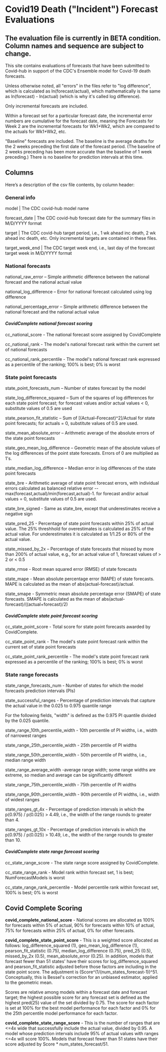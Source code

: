 # Covid19 Death ("Incident") Forecast Evaluations

## The evaluation file is currently in BETA condition. Column names and sequence are subject to change. 

This site contains evaluations of forecasts that have been submitted to Covid-hub in support of the CDC's Ensemble model for Covid-19 death forecasts.

Unless otherwise noted, all "errors" in the files refer to "log difference", which is calculated as ln(forecast/actual), which mathematically is the same as ln(forecast) - ln(actual) (which is why it's called log difference). 

Only incremental forecasts are included. 

Within a forecast set for a particular forecast date, the incremental error numbers are  cumulative for the forecast date, meaning the Forecasts for Week 2 are the incremental forecasts for Wk1+Wk2, which are compared to the actuals for Wk1+Wk2, etc.

"Baseline" forecasts are included. The baseline is the average deaths for the 2 weeks preceding the first date of the forecast period. (The baseline of 2 weeks preceding has been more accurate than the baseline of 1 week preceding.) There is no baseline for prediction intervals at this time. 

## Columns

Here’s a description of the csv file contents, by column header:
 
### General info

model | The CDC covid-hub model name
 
forecast_date | The CDC covid-hub forecast date for the summary files in M/D/YYYY format
 
target | The CDC covid-hub target period, i.e., 1 wk ahead inc death, 2 wk ahead inc death, etc. Only incremental targets are contained in these files. 

target_week_end  | The CDC target week end, i.e., last day of the forecast target week in M/D/YYYY format
 
### National forecasts

national_raw_error – Simple arithmetic difference between the national forecast and the national actual value

national_log_difference – Error for national forecast calculated using log difference

national_percentage_error – Simple arithmetic difference between the national forecast and the national actual value

#### *CovidComplete national forecast scoring*

cc_national_score - The national forecast score assigned by CovidComplete

cc_national_rank - The model's national forecast rank within the current set of national forecasts

cc_national_rank_percentile - The model's national forecast rank expressed as a percentile of the ranking; 100% is best; 0% is worst

### State point forecasts

state_point_forecasts_num – Number of states forecast by the model

state_log_difference_squared – Sum of the squares of log differences for each state point forecast; for forecast values and/or actual values < 0, substitute values of 0.5 are used

state_pearson_fit_statistic – Sum of [(Actual–Forecast)^2]/Actual for state point forecasts; for actuals = 0, substitute values of 0.5 are used. 

state_mean_absolute_error – Arithmetic average of the absolute errors of the state point forecasts

state_geo_mean_log_difference – Geometric mean of the absolute values of the log differences of the point state forecasts. Errors of 0 are multiplied as 1's. 

state_median_log_difference – Median error in log differences of the state point forecasts

state_bre - Arithmetic average of state point forecast errors, with individual errors calculated as balanced relative error -- max(forecast,actual)/min(forecast,actual)-1. for forecast and/or actual values = 0, substitute values of 0.5 are used. 

state_bre_signed - Same as state_bre, except that underestimates receive a negative sign

state_pred_25 - Percentage of state point forecasts within 25% of actual value. The 25% threshhold for overestimates is calculated as 25% of the actual value. For underestimates it is calculated as 1/1.25 or 80% of the actual value. 

state_missed_by_2x – Percentage of state forecasts that missed by more than 200% of actual value, e.g., for an actual value of 1, forecast values of > 2 or < 0.5

state_rmse - Root mean squared error (RMSE) of state forecasts

state_mape - Mean absolute percentage error (MAPE) of state forecasts. MAPE is calculated as the mean of abs(actual-forecast)/actual. 

state_smape - Symmetric mean absolute percentage error (SMAPE) of state forecasts. SMAPE is calculated as the mean of abs(actual-forecast)/((actual+forecast)/2)

#### *CovidComplete state point forecast scoring*

cc_state_point_score - Total score for state point forecasts awarded by CovidComplete.  

cc_state_point_rank - The model's state point  forecast rank within the current set of state point forecasts

cc_state_point_rank_percentile - The model's state point forecast rank expressed as a percentile of the ranking; 100% is best; 0% is worst

### State range forecasts

state_range_forecasts_num - Number of states for which the model forecasts prediction intervals (PIs)

state_successful_ranges - Percentage of prediction intervals that capture the actual value in the 0.025 to 0.975 quantile range

For the following fields, "width" is defined as the 0.975 PI quantile divided by the 0.025 quantile. 

state_range_10th_percentile_width - 10th percentile of PI widths, i.e., width of narrowest ranges

state_range_25th_percentile_width - 25th percentile of PI widths

state_range_50th_percentile_width - 50th percentile of PI widths, i.e., median range width

state_range_average_width -average range width; some range widths are extreme, so median and average can be significantly different

state_range_75th_percentile_width - 75th percentile of PI widths

state_range_90th_percentile_width - 90th percentile of PI widths, i.e., width of widest ranges

state_ranges_gt_4x - Percentage of prediction intervals in which the p(0.975) / p(0.025) > 4.49, i.e., the width of the range rounds to greater than 4. 

state_ranges_gt_10x - Percentage of prediction intervals in which the p(0.975) / p(0.025) > 10.49, i.e., the width of the range rounds to greater than 10. 

#### *CovidComplete state range  forecast scoring*
cc_state_range_score - The state range score assigned by CovidComplete.  

cc_state_range_rank - Model rank within forecast set, 1 is best; NumForecastModels is worst

cc_state_range_rank_percentile - Model percentile rank within forecast set, 100% is best; 0% is worst

## Covid Complete Scoring
 
**covid_complete_national_score** - National scores are allocated as 100% for forecasts within 5% of actual, 90% for forecasts within 10% of actual, 75% for forecasts within 25% of actual, 0% for other forecasts. 

**covid_complete_state_point_score** - This is a weighted score allocated as follows: log_difference_squared (1), geo_mean_log_difference (1), pearson_fit_statistic (0.75), median_log_difference (0.75), pred_25 (0.5), missed_by_2x (0.5), mean_absolute_error (0.25). In addition, models that forecast fewer than 51 states' have their scores for log_difference_squared and pearson_fit_statistic adjusted before those factors are including in the state point score. The adjustment is (Score^(1/(num_states_forecast-1))^51. Conceptually, this is Bessel's correction for an unbiased estimator, applied to the geometric mean. 

Scores are relative among models within a forecast date and forecast target; the highest possible score for any forecast set is defined as the highest pred(25) value of the set divided by 0.75. The score for each factor is set at 100% for the best model performance for each factor and 0% for the 25th percentile model performance for each factor. 

**covid_complete_state_range_score** - This is the number of ranges that are <=4x wide that successfully include the actual value, divided by 0.95. A model whose prediction intervals include 95% of actual values with ranges <=4x will score 100%. Models that forecast fewer than 51 states have their score adjusted by Score * num_states_forecast/51. 
